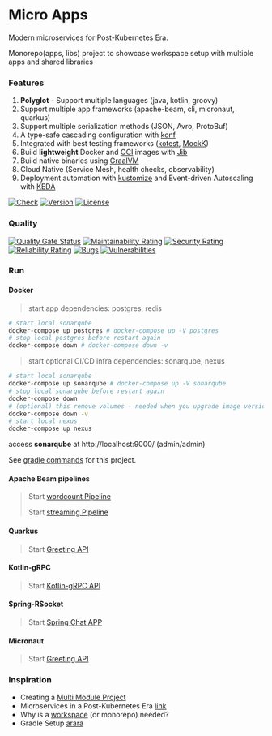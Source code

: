 # Micro Apps


Modern microservices for Post-Kubernetes Era.

Monorepo(apps, libs) project to showcase workspace setup with multiple apps and shared libraries

### Features
1. **Polyglot** - Support multiple languages (java, kotlin, groovy)
1. Support multiple app frameworks (apache-beam, cli, micronaut, quarkus)
1. Support multiple serialization methods (JSON, Avro, ProtoBuf)
1. A type-safe cascading configuration with [konf](https://github.com/uchuhimo/konf)
1. Integrated with best testing frameworks ([kotest](https://github.com/kotest/kotest/blob/master/doc/reference.md), [MockK](https://mockk.io/)) 
1. Build **lightweight** Docker and [OCI](https://github.com/opencontainers/image-spec) images with [Jib](https://github.com/GoogleContainerTools/jib)
1. Build native binaries using [GraalVM](https://www.graalvm.org/)
1. Cloud Native (Service Mesh, health checks, observability)
1. Deployment automation with [kustomize](https://kustomize.io/) and Event-driven Autoscaling with [KEDA](https://keda.sh/)


[![Check](https://github.com/xmlking/micro-apps/workflows/Check/badge.svg)](https://github.com/xmlking/micro-apps/actions?query=workflow%3ACheck)
[![Version](https://img.shields.io/github/v/tag/xmlking/micro-apps)](https://github.com/xmlking/micro-apps/tags)
[![License](https://img.shields.io/github/license/xmlking/micro-apps)](https://github.com/xmlking/micro-apps/blob/develop/LICENSE)

### Quality
[![Quality Gate Status](https://sonarcloud.io/api/project_badges/measure?project=xmlking_jvm-gitops&metric=alert_status)](https://sonarcloud.io/dashboard?id=xmlking_jvm-gitops)
[![Maintainability Rating](https://sonarcloud.io/api/project_badges/measure?project=xmlking_jvm-gitops&metric=sqale_rating)](https://sonarcloud.io/dashboard?id=xmlking_jvm-gitops)
[![Security Rating](https://sonarcloud.io/api/project_badges/measure?project=xmlking_jvm-gitops&metric=security_rating)](https://sonarcloud.io/dashboard?id=xmlking_jvm-gitops)
[![Reliability Rating](https://sonarcloud.io/api/project_badges/measure?project=xmlking_jvm-gitops&metric=reliability_rating)](https://sonarcloud.io/dashboard?id=xmlking_jvm-gitops)
[![Bugs](https://sonarcloud.io/api/project_badges/measure?project=xmlking_jvm-gitops&metric=bugs)](https://sonarcloud.io/dashboard?id=xmlking_jvm-gitops)
[![Vulnerabilities](https://sonarcloud.io/api/project_badges/measure?project=xmlking_jvm-gitops&metric=vulnerabilities)](https://sonarcloud.io/dashboard?id=xmlking_jvm-gitops)

### Run

#### Docker
> start app dependencies: postgres, redis
```bash
# start local sonarqube
docker-compose up postgres # docker-compose up -V postgres
# stop local postgres before restart again
docker-compose down # docker-compose down -v
```

> start optional CI/CD infra dependencies: sonarqube, nexus 
```bash
# start local sonarqube
docker-compose up sonarqube # docker-compose up -V sonarqube
# stop local sonarqube before restart again
docker-compose down
# (optional) this remove volumes - needed when you upgrade image versions 
docker-compose down -v
# start local nexus
docker-compose up nexus
```
access **sonarqube** at http://localhost:9000/ (admin/admin)

See [gradle commands](docs/advanced/gradle.md) for this project.


#### Apache Beam pipelines

> Start [wordcount Pipeline](./apps/wordcount-pipeline/)
>
> Start [streaming Pipeline](./apps/ingestion-pipeline/)

#### Quarkus

> Start [Greeting API](./apps/greeting-service/)

#### Kotlin-gRPC

> Start [Kotlin-gRPC API](./apps/account-service/)

#### Spring-RSocket
> Start [Spring Chat APP](./apps/chat-service/)

#### Micronaut

> Start [Greeting API](./apps/greeting-micronaut/)

### Inspiration 
* Creating a [Multi Module Project](https://spring.io/guides/gs/multi-module/)
* Microservices in a Post-Kubernetes Era [link](https://www.infoq.com/articles/microservices-post-kubernetes)
* Why is a [workspace](https://nrwl.io/nx/why-a-workspace) (or monorepo) needed? 
* Gradle Setup [arara](https://github.com/cereda/arara)
